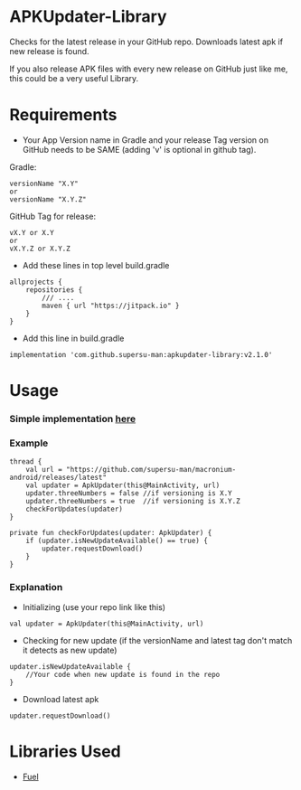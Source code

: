 # APKUpdater-Library
Checks for the latest release in your GitHub repo. Downloads latest apk if new release is found. 

If you also release APK files with every new release on GitHub just like me, this could be a very useful Library.

# Requirements
- Your App Version name in Gradle and your release Tag version on GitHub needs to be SAME (adding 'v' is optional in github tag).

Gradle:
```
versionName "X.Y"
or
versionName "X.Y.Z"
```
GitHub Tag for release:
```
vX.Y or X.Y
or
vX.Y.Z or X.Y.Z
```
- Add these lines in top level build.gradle
```
allprojects {
    repositories {
        /// ....
        maven { url "https://jitpack.io" }
    }
}
```
- Add this line in build.gradle
```
implementation 'com.github.supersu-man:apkupdater-library:v2.1.0'
```

# Usage
### Simple implementation [here](https://github.com/supersu-man/apkupdater-library/blob/main/app/src/main/java/com/supersuman/apkupdaterdemo/MainActivity.kt)
### Example
```
thread {
    val url = "https://github.com/supersu-man/macronium-android/releases/latest"
    val updater = ApkUpdater(this@MainActivity, url)
    updater.threeNumbers = false //if versioning is X.Y
    updater.threeNumbers = true  //if versioning is X.Y.Z
    checkForUpdates(updater)
}
```
```
private fun checkForUpdates(updater: ApkUpdater) {
    if (updater.isNewUpdateAvailable() == true) {
        updater.requestDownload()
    }
}
```
### Explanation
- Initializing (use your repo link like this)
```
val updater = ApkUpdater(this@MainActivity, url)
```
- Checking for new update (if the versionName and latest tag don't match it detects as new update)
```
updater.isNewUpdateAvailable {
    //Your code when new update is found in the repo
}
```
- Download latest apk
```
updater.requestDownload()
```
# Libraries Used 
- [Fuel](https://github.com/kittinunf/fuel)